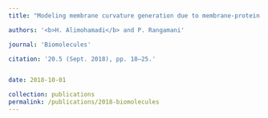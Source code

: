 ```yaml
---
title: "Modeling membrane curvature generation due to membrane-protein interactions"

authors: '<b>H. Alimohamadi</b> and P. Rangamani'

journal: 'Biomolecules'

citation: '20.5 (Sept. 2018), pp. 18–25.'


date: 2018-10-01

collection: publications
permalink: /publications/2018-biomolecules
---
```

